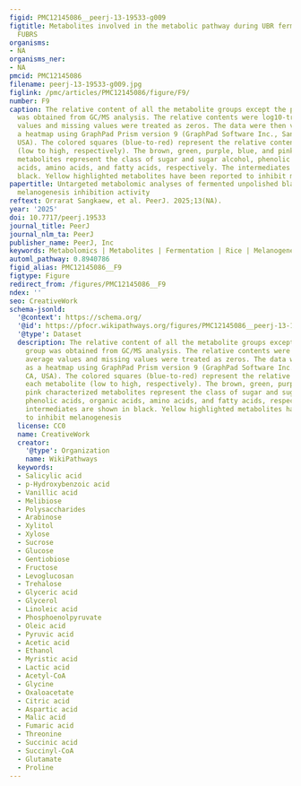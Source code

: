 ```yaml
---
figid: PMC12145086__peerj-13-19533-g009
figtitle: Metabolites involved in the metabolic pathway during UBR fermentation to
  FUBRS
organisms:
- NA
organisms_ner:
- NA
pmcid: PMC12145086
filename: peerj-13-19533-g009.jpg
figlink: /pmc/articles/PMC12145086/figure/F9/
number: F9
caption: The relative content of all the metabolite groups except the phenolic group
  was obtained from GC/MS analysis. The relative contents were log10-transformed average
  values and missing values were treated as zeros. The data were then visualized as
  a heatmap using GraphPad Prism version 9 (GraphPad Software Inc., San Diego, CA,
  USA). The colored squares (blue-to-red) represent the relative content of each metabolite
  (low to high, respectively). The brown, green, purple, blue, and pink characterized
  metabolites represent the class of sugar and sugar alcohol, phenolic acids, organic
  acids, amino acids, and fatty acids, respectively. The intermediates are shown in
  black. Yellow highlighted metabolites have been reported to inhibit melanogenesis
papertitle: Untargeted metabolomic analyses of fermented unpolished black rice with
  melanogenesis inhibition activity
reftext: Orrarat Sangkaew, et al. PeerJ. 2025;13(NA).
year: '2025'
doi: 10.7717/peerj.19533
journal_title: PeerJ
journal_nlm_ta: PeerJ
publisher_name: PeerJ, Inc
keywords: Metabolomics | Metabolites | Fermentation | Rice | Melanogenesis inhibition
automl_pathway: 0.8940786
figid_alias: PMC12145086__F9
figtype: Figure
redirect_from: /figures/PMC12145086__F9
ndex: ''
seo: CreativeWork
schema-jsonld:
  '@context': https://schema.org/
  '@id': https://pfocr.wikipathways.org/figures/PMC12145086__peerj-13-19533-g009.html
  '@type': Dataset
  description: The relative content of all the metabolite groups except the phenolic
    group was obtained from GC/MS analysis. The relative contents were log10-transformed
    average values and missing values were treated as zeros. The data were then visualized
    as a heatmap using GraphPad Prism version 9 (GraphPad Software Inc., San Diego,
    CA, USA). The colored squares (blue-to-red) represent the relative content of
    each metabolite (low to high, respectively). The brown, green, purple, blue, and
    pink characterized metabolites represent the class of sugar and sugar alcohol,
    phenolic acids, organic acids, amino acids, and fatty acids, respectively. The
    intermediates are shown in black. Yellow highlighted metabolites have been reported
    to inhibit melanogenesis
  license: CC0
  name: CreativeWork
  creator:
    '@type': Organization
    name: WikiPathways
  keywords:
  - Salicylic acid
  - p-Hydroxybenzoic acid
  - Vanillic acid
  - Melibiose
  - Polysaccharides
  - Arabinose
  - Xylitol
  - Xylose
  - Sucrose
  - Glucose
  - Gentiobiose
  - Fructose
  - Levoglucosan
  - Trehalose
  - Glyceric acid
  - Glycerol
  - Linoleic acid
  - Phosphoenolpyruvate
  - Oleic acid
  - Pyruvic acid
  - Acetic acid
  - Ethanol
  - Myristic acid
  - Lactic acid
  - Acetyl-CoA
  - Glycine
  - Oxaloacetate
  - Citric acid
  - Aspartic acid
  - Malic acid
  - Fumaric acid
  - Threonine
  - Succinic acid
  - Succinyl-CoA
  - Glutamate
  - Proline
---
```

